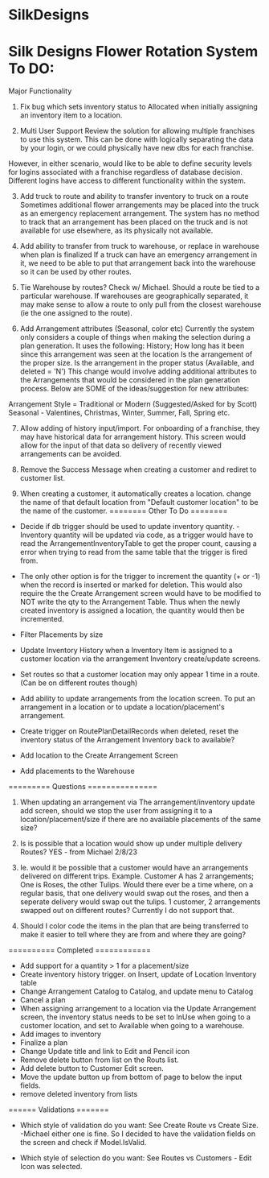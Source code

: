 # SilkDesigns
Silk Designs Flower Rotation System
To DO:
=======
Major Functionality

1) Fix bug which sets inventory status to Allocated when initially assigning an inventory item to a location.

2) Multi User Support Review the solution for allowing multiple franchises to use this system. This can be done with logically separating the data by your login, or we could physically have new dbs for each franchise.

However, in either scenario, would like to be able to define security levels for logins associated with a franchise regardless of database decision. Different logins have access to different functionality within the system.

3) Add truck to route and ability to transfer inventory to truck on a route Sometimes additional flower arrangements may be placed into the truck as an emergency replacement arrangement. The system has no method to track that an arrangement has been placed on the truck and is not available for use elsewhere, as its physically not available.

4) Add ability to transfer from truck to warehouse, or replace in warehouse when plan is finalized If a truck can have an emergency arrangement in it, we need to be able to put that arrangement back into the warehouse so it can be used by other routes.

5) Tie Warehouse by routes? Check w/ Michael. Should a route be tied to a particular warehouse. If warehouses are geographically separated, it may make sense to allow a route to only pull from the closest warehouse (ie the one assigned to the route).

6) Add Arrangement attributes (Seasonal, color etc) Currently the system only considers a couple of things when making the selection during a plan generation. It uses the following:
  History; How long has it been since this arrangement was seen at the location
  Is the arrangement of the proper size.
  Is the arrangement in the proper status (Available, and deleted = 'N')
  This change would involve adding additional attributes to the Arrangements that would be considered in the plan generation process. Below are SOME of the       ideas/suggestion for new attributes:

  Arrangement Style = Traditional or Modern (Suggested/Asked for by Scott)
  Seasonal - Valentines, Christmas, Winter, Summer, Fall, Spring etc.
  
7) Allow adding of history input/import. For onboarding of a franchise, they may have historical data for arrangement history. This screen would allow for the input of that data so delivery of recently viewed arrangements can be avoided.

8) Remove the Success Message when creating a customer and rediret to customer list.
9) When creating a customer, it automatically creates a location.  change the name of that default location from "Default customer location" to be the name of the customer.
========  Other To Do  ========

- Decide if db trigger should be used to update inventory quantity. - Inventory quantity will be updated via code, as a trigger would have to read the ArrangementInventoryTable to get the proper count, causing a error when trying to read from the same table that the trigger is fired from.

- The only other option is for the trigger to increment the quantity (+ or -1) when the record is inserted or marked for deletion. This would also require the the Create Arrangement screen would have to be modified to NOT write the qty to the Arrangement Table. Thus when the newly created inventory is assigned a location, the quantity would then be incremented.

- Filter Placements by size

- Update Inventory History when a Inventory Item is assigned to a customer location via the arrangement Inventory create/update screens.

- Set routes so that a customer location may only appear 1 time in a route. (Can be on different routes though)

- Add ability to update arrangements from the location screen. To put an arrangement in a location or to update a location/placement's arrangement.

- Create trigger on RoutePlanDetailRecords when deleted, reset the inventory status of the Arrangement Inventory back to available?

- Add location to the Create Arrangement Screen

- Add placements to the Warehouse

=========  Questions  ===============

1)  When updating an arrangement via The arrangement/inventory update add screen, should we stop the user from assigning it to a location/placement/size if there are no available placements of the same size?

2)  Is is possible that a location would show up under multiple delivery Routes? YES - from Michael 2/8/23

3)  Ie. would it be possible that a customer would have an arrangements delivered on different trips. Example. Customer A has 2 arrangements; One is Roses, the other Tulips. Would there ever be a time where, on a regular basis, that one delivery would swap out the roses, and then a seperate delivery would swap out the tulips. 1 customer, 2 arrangements swapped out on different routes? Currently I do not support that.

4)  Should I color code the items in the plan that are being transferred to make it easier to tell where they are from and where they are going?

==========  Completed  ============

- Add support for a quantity > 1 for a placement/size
- Create inventory history trigger. on Insert, update of Location Inventory table
- Change Arrangement Catalog to Catalog, and update menu to Catalog
- Cancel a plan
- When assigning arrangement to a location via the Update Arrangement screen, the inventory status needs to be set to InUse when going to a customer location, and set to Available when going to a warehouse.
- Add images to inventory
- Finalize a plan
- Change Update title and link to Edit and Pencil icon
- Remove delete button from list on the Routs list.
- Add delete button to Customer Edit screen.
- Move the update button up from bottom of page to below the input fields.
- remove deleted inventory from lists

======  Validations =======
- Which style of validation do you want: See Create Route vs Create Size. -Michael either one is fine. So I decided to have the validation fields on the screen and check if Model.IsValid.

- Which style of selection do you want: See Routes vs Customers - Edit Icon was selected.
